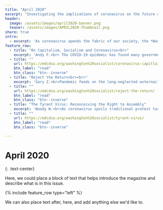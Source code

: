 ```yaml
---
title: "April 2020"
excerpt: "Investigating the implications of coronavirus on the future of capitalism and socialism."
header:
  image: /assets/images/april2020-banner.png
  teaser: /assets/images/APRIL2020-Thumbnail.png
share: true
intro:
  - excerpt: 'As coronavirus upends the fabric of our society, the *Washington Socialist* provides a left/socialist response to this new reality. But if you can remember life before the novel coronavirus (those memories fade fast), two pieces impart a historical perspective of the socialist movement.'
feature_row:
  - title: "On Capitalism, Socialism and Coronavirus<br>"
    excerpt: 'Andy F.<br> The COVID-19 epidemic has found many governments and business leaders unprepared to meet the emergency. For socialists who take the capitalist economic system seriously, however, COVID-19 is no surprise.'
  - title: ""
    url: https://mdcdsa.org/washington%20socialist/coronavirus-capitlaism/
    btn_label: "read"
    btn_class: "btn--inverse"
  - title: "Reject the Return<br><br>"
    excerpt: 'Gary Z.<br>Pandemic feeds on the long-neglected externailites of our current mode of work-life. Where chaos breaks the grip of capitalism, a retreat to the old order must be rejected.'
  - title: ""
    url: https://mdcdsa.org/washington%20socialist/reject-the-return/
    btn_label: "read"
    btn_class: "btn--inverse"
  - title: "The Tyrant Virus: Reconceiving the Right to Assembly"
    excerpt: 'Woody W.<br>As coronavirus spoils traditional protest tactics, left-wing organizers are tasked with breaking new strategy.'
  - title: ""
    url: https://mdcdsa.org/washington%20socialist/tyrant-virus/
    btn_label: "read"
    btn_class: "btn--inverse"

---
```

# April 2020
{: .text-center}


Here, we could place a block of text that helps introduce the magazine and describe what is in this issue.

{% include feature_row type="left" %}

We can also place text after, here, and add anything else we'd like to.
